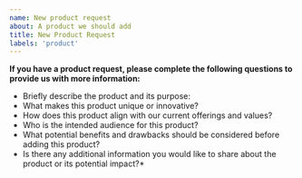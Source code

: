 ```yaml
---
name: New product request
about: A product we should add
title: New Product Request
labels: 'product'
---
```


**If you have a product request, please complete the following questions to provide us with more information:**

* Briefly describe the product and its purpose:
* What makes this product unique or innovative?
* How does this product align with our current offerings and values?
* Who is the intended audience for this product?
* What potential benefits and drawbacks should be considered before adding this product?
* Is there any additional information you would like to share about the product or its potential impact?*